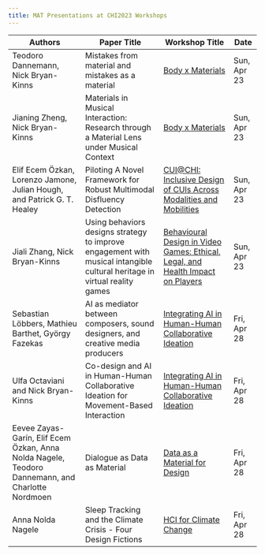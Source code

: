 ```yaml
---
title: MAT Presentations at CHI2023 Workshops
---
```

|Authors|Paper Title|Workshop Title|Date|
|--- |--- |--- |--- |
|Teodoro Dannemann, Nick Bryan-Kinns|Mistakes from material and mistakes as a material|[Body x Materials](https://www.rca.ac.uk/news-and-events/events/chi-23-workshop-body-x-materials/)|Sun, Apr 23|
|Jianing Zheng, Nick Bryan-Kinns|Materials in Musical Interaction: Research through a Material Lens under Musical Context|[Body x Materials](https://www.rca.ac.uk/news-and-events/events/chi-23-workshop-body-x-materials/)|Sun, Apr 23|
|Elif Ecem Özkan, Lorenzo Jamone, Julian Hough, and Patrick G. T. Healey|Piloting A Novel Framework for Robust Multimodal Disfluency Detection| [CUI@CHI: Inclusive Design of CUIs Across Modalities and Mobilities](https://cui.acm.org/workshops/CHI2023/)|Sun, Apr 23|
|Jiali Zhang, Nick Bryan-Kinns|Using behaviors designs strategy to improve engagement with musical intangible cultural heritage in virtual reality games|[Behavioural Design in Video Games: Ethical, Legal, and Health Impact on Players](https://behaviouraldesign.my.canva.site/chi-2023)|Sun, Apr 23|
|Sebastian Löbbers, Mathieu Barthet, György Fazekas| AI as mediator between composers, sound designers, and creative media producers | [Integrating AI in Human-Human Collaborative Ideation](https://www.joongishin.com/co-ideation-ai/)|Fri, Apr 28|
|Ulfa Octaviani and Nick Bryan-Kinns|Co-design and AI in Human-Human Collaborative Ideation for Movement-Based Interaction|[Integrating AI in Human-Human Collaborative Ideation](https://www.joongishin.com/co-ideation-ai/)|Fri, Apr 28|
|Eevee Zayas-Garín, Elif Ecem Özkan, Anna Nolda Nagele, Teodoro Dannemann, and Charlotte Nordmoen|Dialogue as Data as Material|[Data as a Material for Design](https://materialfordesign.net/chi2023_workshop/)|Fri, Apr 28|
|Anna Nolda Nagele|Sleep Tracking and the Climate Crisis - Four Design Fictions|[HCI for Climate Change](https://sites.google.com/fbk.eu/hci-climate-change/home?authuser=0)|Fri, Apr 28|





